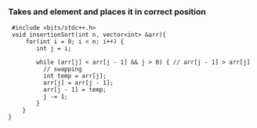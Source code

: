 ### Takes and element and places it in correct position


```
 #include <bits/stdc++.h> 
 void insertionSort(int n, vector<int> &arr){
     for(int i = 0; i < n; i++) {
        int j = i;

        while (arr[j] < arr[j - 1] && j > 0) { // arr[j - 1] > arr[j]
          // swapping
          int temp = arr[j];
          arr[j] = arr[j - 1];
          arr[j - 1] = temp;
          j -= 1;
        }
    }
}
```
